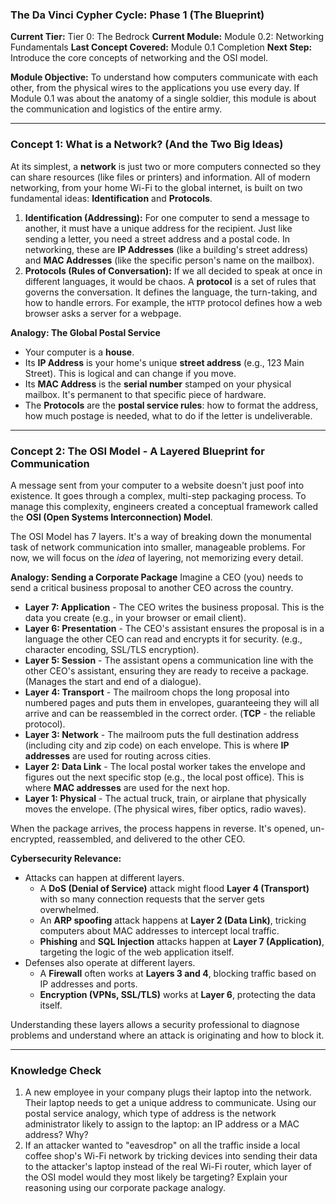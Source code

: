 ### **The Da Vinci Cypher Cycle: Phase 1 (The Blueprint)**

**Current Tier:** Tier 0: The Bedrock
**Current Module:** Module 0.2: Networking Fundamentals
**Last Concept Covered:** Module 0.1 Completion
**Next Step:** Introduce the core concepts of networking and the OSI model.

**Module Objective:** To understand how computers communicate with each other, from the physical wires to the applications you use every day. If Module 0.1 was about the anatomy of a single soldier, this module is about the communication and logistics of the entire army.

---

### **Concept 1: What is a Network? (And the Two Big Ideas)**

At its simplest, a **network** is just two or more computers connected so they can share resources (like files or printers) and information. All of modern networking, from your home Wi-Fi to the global internet, is built on two fundamental ideas: **Identification** and **Protocols**.

1. **Identification (Addressing):** For one computer to send a message to another, it must have a unique address for the recipient. Just like sending a letter, you need a street address and a postal code. In networking, these are **IP Addresses** (like a building's street address) and **MAC Addresses** (like the specific person's name on the mailbox).
2. **Protocols (Rules of Conversation):** If we all decided to speak at once in different languages, it would be chaos. A **protocol** is a set of rules that governs the conversation. It defines the language, the turn-taking, and how to handle errors. For example, the `HTTP` protocol defines how a web browser asks a server for a webpage.

**Analogy: The Global Postal Service**

* Your computer is a **house**.
* Its **IP Address** is your home's unique **street address** (e.g., 123 Main Street). This is logical and can change if you move.
* Its **MAC Address** is the **serial number** stamped on your physical mailbox. It's permanent to that specific piece of hardware.
* The **Protocols** are the **postal service rules**: how to format the address, how much postage is needed, what to do if the letter is undeliverable.

---

### **Concept 2: The OSI Model - A Layered Blueprint for Communication**

A message sent from your computer to a website doesn't just poof into existence. It goes through a complex, multi-step packaging process. To manage this complexity, engineers created a conceptual framework called the **OSI (Open Systems Interconnection) Model**.

The OSI Model has 7 layers. It's a way of breaking down the monumental task of network communication into smaller, manageable problems. For now, we will focus on the *idea* of layering, not memorizing every detail.

**Analogy: Sending a Corporate Package**
Imagine a CEO (you) needs to send a critical business proposal to another CEO across the country.

* **Layer 7: Application** - The CEO writes the business proposal. This is the data you create (e.g., in your browser or email client).
* **Layer 6: Presentation** - The CEO's assistant ensures the proposal is in a language the other CEO can read and encrypts it for security. (e.g., character encoding, SSL/TLS encryption).
* **Layer 5: Session** - The assistant opens a communication line with the other CEO's assistant, ensuring they are ready to receive a package. (Manages the start and end of a dialogue).
* **Layer 4: Transport** - The mailroom chops the long proposal into numbered pages and puts them in envelopes, guaranteeing they will all arrive and can be reassembled in the correct order. (**TCP** - the reliable protocol).
* **Layer 3: Network** - The mailroom puts the full destination address (including city and zip code) on each envelope. This is where **IP addresses** are used for routing across cities.
* **Layer 2: Data Link** - The local postal worker takes the envelope and figures out the next specific stop (e.g., the local post office). This is where **MAC addresses** are used for the next hop.
* **Layer 1: Physical** - The actual truck, train, or airplane that physically moves the envelope. (The physical wires, fiber optics, radio waves).

When the package arrives, the process happens in reverse. It's opened, un-encrypted, reassembled, and delivered to the other CEO.

**Cybersecurity Relevance:**

* Attacks can happen at different layers.
  * A **DoS (Denial of Service)** attack might flood **Layer 4 (Transport)** with so many connection requests that the server gets overwhelmed.
  * An **ARP spoofing** attack happens at **Layer 2 (Data Link)**, tricking computers about MAC addresses to intercept local traffic.
  * **Phishing** and **SQL Injection** attacks happen at **Layer 7 (Application)**, targeting the logic of the web application itself.
* Defenses also operate at different layers.
  * A **Firewall** often works at **Layers 3 and 4**, blocking traffic based on IP addresses and ports.
  * **Encryption (VPNs, SSL/TLS)** works at **Layer 6**, protecting the data itself.

Understanding these layers allows a security professional to diagnose problems and understand where an attack is originating and how to block it.

---

### **Knowledge Check**

1. A new employee in your company plugs their laptop into the network. Their laptop needs to get a unique address to communicate. Using our postal service analogy, which type of address is the network administrator likely to assign to the laptop: an IP address or a MAC address? Why?
2. If an attacker wanted to "eavesdrop" on all the traffic inside a local coffee shop's Wi-Fi network by tricking devices into sending their data to the attacker's laptop instead of the real Wi-Fi router, which layer of the OSI model would they most likely be targeting? Explain your reasoning using our corporate package analogy.
